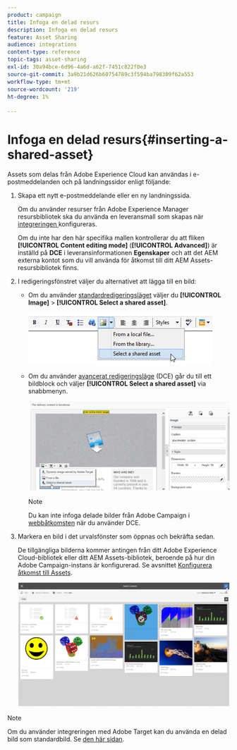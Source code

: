 ```yaml
---
product: campaign
title: Infoga en delad resurs
description: Infoga en delad resurs
feature: Asset Sharing
audience: integrations
content-type: reference
topic-tags: asset-sharing
exl-id: 30a94bce-6d96-4a6d-a62f-7451c822f0e3
source-git-commit: 3a9b21d626b60754789c3f594ba798309f62a553
workflow-type: tm+mt
source-wordcount: '219'
ht-degree: 1%

---
```


# Infoga en delad resurs{#inserting-a-shared-asset}

Assets som delas från Adobe Experience Cloud kan användas i e-postmeddelanden och på landningssidor enligt följande:

1. Skapa ett nytt e-postmeddelande eller en ny landningssida.

   Om du använder resurser från Adobe Experience Manager resursbibliotek ska du använda en leveransmall som skapas när [integreringen ](../../integrations/using/configuring-access-to-assets.md#integrating-with-aem-assets) konfigureras.

   Om du inte har den här specifika mallen kontrollerar du att fliken **[!UICONTROL Content editing mode]** (**[!UICONTROL Advanced]**) är inställd på **DCE** i leveransinformationen **Egenskaper** och att det AEM externa kontot som du vill använda för åtkomst till ditt AEM Assets-resursbibliotek finns.

1. I redigeringsfönstret väljer du alternativet att lägga till en bild:

   * Om du använder [standardredigeringsläget](../../delivery/using/defining-the-email-content.md#adding-images) väljer du **[!UICONTROL Image]** > **[!UICONTROL Select a shared asset]**.

     ![](assets/dam_insert_image_standard.png)

   * Om du använder [avancerat redigeringsläge](../../web/using/about-campaign-html-editor.md) (DCE) går du till ett bildblock och väljer **[!UICONTROL Select a shared asset]** via snabbmenyn.

     ![](assets/dam_insert_image_dce.png)

     >[!NOTE]
     >
     >Du kan inte infoga delade bilder från Adobe Campaign i [webbåtkomsten](../../platform/using/adobe-campaign-workspace.md#console-and-web-access) när du använder DCE.

1. Markera en bild i det urvalsfönster som öppnas och bekräfta sedan.

   De tillgängliga bilderna kommer antingen från ditt Adobe Experience Cloud-bibliotek eller ditt AEM Assets-bibliotek, beroende på hur din Adobe Campaign-instans är konfigurerad. Se avsnittet [Konfigurera åtkomst till Assets](../../integrations/using/configuring-access-to-assets.md).

   ![](assets/dam_shared_image_selection.png)

>[!NOTE]
>
>Om du använder integreringen med Adobe Target kan du använda en delad bild som standardbild. Se [den här sidan](../../integrations/using/integrating-with-adobe-target.md).
